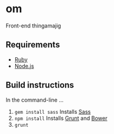 # om

Front-end thingamajig

## Requirements

* [Ruby](http://www.ruby-lang.org/en/downloads/)
* [Node.js](http://nodejs.org/download/)

## Build instructions

In the command-line ...

1. `gem install sass` Installs [Sass](http://sass-lang.com/)
2. `npm install` Installs [Grunt](http://gruntjs.com/getting-started) and [Bower](http://bower.io/#installing-bower)
3. `grunt`

